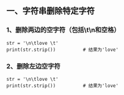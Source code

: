 ## 一、字符串删除特定字符

### 1、删除两边的空字符（包括\t\n和空格）
```
str = '\n\tlove \t'
print(str.strip())          # 结果为'love'
```
### 2、删除左边空字符
```
str = '\n\tlove \t'
print(str.strip())          # 结果为'love'
```
